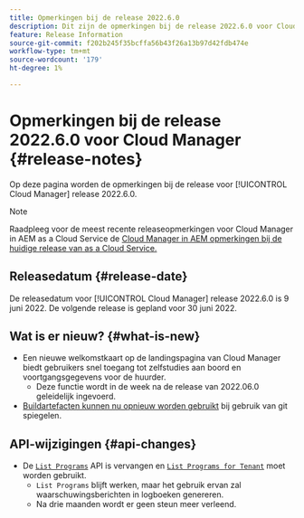 ```yaml
---
title: Opmerkingen bij de release 2022.6.0
description: Dit zijn de opmerkingen bij de release 2022.6.0 voor Cloud Manager.
feature: Release Information
source-git-commit: f202b245f35bcffa56b43f26a13b97d42fdb474e
workflow-type: tm+mt
source-wordcount: '179'
ht-degree: 1%

---
```



# Opmerkingen bij de release 2022.6.0 voor Cloud Manager {#release-notes}

Op deze pagina worden de opmerkingen bij de release voor [!UICONTROL Cloud Manager] release 2022.6.0.

>[!NOTE]
>
>Raadpleeg voor de meest recente releaseopmerkingen voor Cloud Manager in AEM as a Cloud Service de [Cloud Manager in AEM opmerkingen bij de huidige release van as a Cloud Service.](https://experienceleague.adobe.com/docs/experience-manager-cloud-service/content/implementing/using-cloud-manager/release-notes-cloud-manager/release-notes-cm-current.html)

## Releasedatum {#release-date}

De releasedatum voor [!UICONTROL Cloud Manager] release 2022.6.0 is 9 juni 2022. De volgende release is gepland voor 30 juni 2022.

## Wat is er nieuw? {#what-is-new}

* Een nieuwe welkomstkaart op de landingspagina van Cloud Manager biedt gebruikers snel toegang tot zelfstudies aan boord en voortgangsgegevens voor de huurder.
   * Deze functie wordt in de week na de release van 2022.06.0 geleidelijk ingevoerd.
* [Buildartefacten kunnen nu opnieuw worden gebruikt](/help/using/setting-up-project.md#build-artifact-reuse) bij gebruik van git spiegelen.

## API-wijzigingen {#api-changes}

* De [`List Programs`](https://developer.adobe.com/experience-cloud/cloud-manager/reference/api/#operation/getPrograms) API is vervangen en [`List Programs for Tenant`](https://developer.adobe.com/experience-cloud/cloud-manager/reference/api/#operation/getProgramsForTenant) moet worden gebruikt.
   * `List Programs` blijft werken, maar het gebruik ervan zal waarschuwingsberichten in logboeken genereren.
   * Na drie maanden wordt er geen steun meer verleend.
